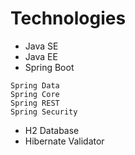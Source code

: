 # Technologies
* Java SE
* Java EE
* Spring Boot
```shell
Spring Data 
Spring Core
Spring REST
Spring Security
```
* H2 Database
* Hibernate Validator

